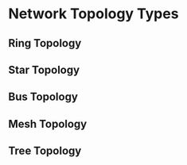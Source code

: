 
# Network Topology Types

## Ring Topology

## Star Topology

## Bus Topology

## Mesh Topology

## Tree Topology
